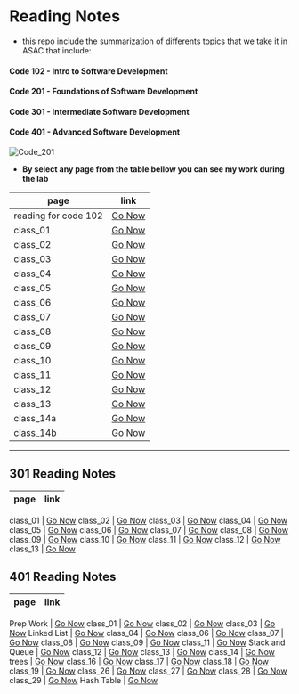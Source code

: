 # Reading Notes

- this repo include the summarization of differents topics that we take it in ASAC that include:

#### Code 102 - Intro to Software Development
#### Code 201 - Foundations of Software Development
#### Code 301 - Intermediate Software Development
#### Code 401 - Advanced Software Development

![Code_201](https://static.javatpoint.com/computer/images/what-is-computer-programming.png)

- **By select any page from the table bellow you can see my work during the lab**

page | link
----- | -----
reading for code 102 | [Go Now](https://alaan-smadi.github.io/read-notes-corrected/)
class_01 | [Go Now](class_01)
class_02 | [Go Now](class_02)
class_03 | [Go Now](class_03)
class_04 | [Go Now](class_04)
class_05 | [Go Now](class_05)
class_06 | [Go Now](class_06)
class_07 | [Go Now](class_07)
class_08 | [Go Now](class_08)
class_09 | [Go Now](class_09)
class_10 | [Go Now](class_10)
class_11 | [Go Now](class_11)
class_12 | [Go Now](class_12)
class_13 | [Go Now](class_13)
class_14a | [Go Now](class_14a)
class_14b | [Go Now](class_14b)


-----------------

## 301 Reading Notes

page | link
----- | -----

class_01 | [Go Now](readingNote_301/class_01)
class_02 | [Go Now](readingNote_301/class_02)
class_03 | [Go Now](readingNote_301/class_03)
class_04 | [Go Now](readingNote_301/class_04)
class_05 | [Go Now](readingNote_301/class_05)
class_06 | [Go Now](readingNote_301/class_06)
class_07 | [Go Now](readingNote_301/class_07)
class_08 | [Go Now](readingNote_301/class_08)
class_09 | [Go Now](readingNote_301/class_09)
class_10 | [Go Now](readingNote_301/class_10)
class_11 | [Go Now](readingNote_301/class_11)
class_12 | [Go Now](readingNote_301/class_12)
class_13 | [Go Now](readingNote_301/class_13)



## 401 Reading Notes

page | link
----- | -----

Prep Work | [Go Now](401_Reads/401_Prep_reading)
class_01 | [Go Now](401_Reads/class_01)
class_02 | [Go Now](401_Reads/class_02)
class_03 | [Go Now](401_Reads/class_03)
Linked List | [Go Now](401_Reads/linked_list)
class_04 | [Go Now](401_Reads/class_04)
class_06 | [Go Now](401_Reads/class_06)
class_07 | [Go Now](401_Reads/class_07)
class_08 | [Go Now](401_Reads/class_08)
class_09 | [Go Now](401_Reads/class_09)
class_11 | [Go Now](401_Reads/class_11)
Stack and Queue | [Go Now](401_Reads/stack_and_queue)
class_12 | [Go Now](401_Reads/class_12)
class_13 | [Go Now](401_Reads/class_13)
class_14 | [Go Now](401_Reads/class_14)
trees | [Go Now](401_Reads/trees)
class_16 | [Go Now](401_Reads/class_16)
class_17 | [Go Now](401_Reads/class_17)
class_18 | [Go Now](401_Reads/class_18)
class_19 | [Go Now](401_Reads/class_19)
class_26 | [Go Now](401_Reads/class_26)
class_27 | [Go Now](401_Reads/class_27)
class_28 | [Go Now](401_Reads/class_28)
class_29 | [Go Now](401_Reads/class_29)
Hash Table | [Go Now](401_Reads/hash_Table)




